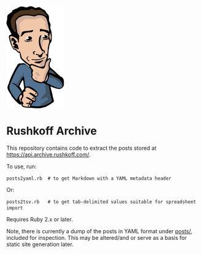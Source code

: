 <img src="./assets/avatar.svg" width="150" alt="Rushkoff Avatar" title="Rushkoff Avatar">

# Rushkoff Archive

This repository contains code to extract the posts stored at
https://api.archive.rushkoff.com/.

To use, run:

    posts2yaml.rb  # to get Markdown with a YAML metadata header
	
Or:

    posts2tsv.rb   # to get tab-delimited values suitable for spreadsheet import
	
Requires Ruby 2.x or later.

Note, there is currently a dump of the posts in YAML format under
[posts/](./posts), included for inspection. This may be altered/and or
serve as a basis for static site generation later.

